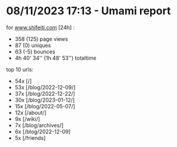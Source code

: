 # 08/11/2023 17:13 - Umami report
for www.shifeiti.com [24h] :

 - 358 (125) page views
 - 87 (0) uniques
 - 63 (-5) bounces
 - 4h 40' 34'' (1h 48' 53'') totaltime


top 10 urls:
 - 54x [/]
 - 53x [/blog/2022-12-09/]
 - 37x [/blog/2022-12-22/]
 - 30x [/blog/2023-01-12/]
 - 15x [/blog/2022-05-07/]
 - 12x [/about/]
 - 9x [/wiki/]
 - 7x [/blog/archives/]
 - 6x [/blog/2022-12-09]
 - 5x [/friends]


